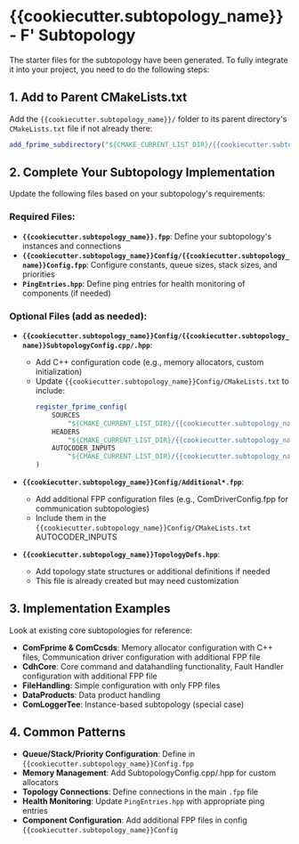 # {{cookiecutter.subtopology_name}} - F' Subtopology

The starter files for the subtopology have been generated. To fully integrate it into your project, you need to do the following steps:

## 1. Add to Parent CMakeLists.txt
Add the `{{cookiecutter.subtopology_name}}/` folder to its parent directory's `CMakeLists.txt` file if not already there:

```cmake
add_fprime_subdirectory("${CMAKE_CURRENT_LIST_DIR}/{{cookiecutter.subtopology_name}}/")
```

## 2. Complete Your Subtopology Implementation
Update the following files based on your subtopology's requirements:

### Required Files:
- **`{{cookiecutter.subtopology_name}}.fpp`**: Define your subtopology's instances and connections
- **`{{cookiecutter.subtopology_name}}Config/{{cookiecutter.subtopology_name}}Config.fpp`**: Configure constants, queue sizes, stack sizes, and priorities
- **`PingEntries.hpp`**: Define ping entries for health monitoring of components (if needed)

### Optional Files (add as needed):
- **`{{cookiecutter.subtopology_name}}Config/{{cookiecutter.subtopology_name}}SubtopologyConfig.cpp/.hpp`**: 
  - Add C++ configuration code (e.g., memory allocators, custom initialization)
  - Update `{{cookiecutter.subtopology_name}}Config/CMakeLists.txt` to include:
    ```cmake
    register_fprime_config(
        SOURCES
            "${CMAKE_CURRENT_LIST_DIR}/{{cookiecutter.subtopology_name}}SubtopologyConfig.cpp"
        HEADERS
            "${CMAKE_CURRENT_LIST_DIR}/{{cookiecutter.subtopology_name}}SubtopologyConfig.hpp"
        AUTOCODER_INPUTS
            "${CMAKE_CURRENT_LIST_DIR}/{{cookiecutter.subtopology_name}}Config.fpp"
    )
    ```

- **`{{cookiecutter.subtopology_name}}Config/Additional*.fpp`**: 
  - Add additional FPP configuration files (e.g., ComDriverConfig.fpp for communication subtopologies)
  - Include them in the `{{cookiecutter.subtopology_name}}Config/CMakeLists.txt` AUTOCODER_INPUTS

- **`{{cookiecutter.subtopology_name}}TopologyDefs.hpp`**: 
  - Add topology state structures or additional definitions if needed
  - This file is already created but may need customization

## 3. Implementation Examples
Look at existing core subtopologies for reference:
- **ComFprime & ComCcsds**: Memory allocator configuration with C++ files, Communication driver configuration with additional FPP file
- **CdhCore**: Core command and datahandling functionality, Fault Handler configuration with additional FPP file 
- **FileHandling**: Simple configuration with only FPP files
- **DataProducts**: Data product handling
- **ComLoggerTee**: Instance-based subtopology (special case)

## 4. Common Patterns
- **Queue/Stack/Priority Configuration**: Define in `{{cookiecutter.subtopology_name}}Config.fpp`
- **Memory Management**: Add SubtopologyConfig.cpp/.hpp for custom allocators
- **Topology Connections**: Define connections in the main `.fpp` file
- **Health Monitoring**: Update `PingEntries.hpp` with appropriate ping entries
- **Component Configuration**: Add additional FPP files in config `{{cookiecutter.subtopology_name}}Config` 